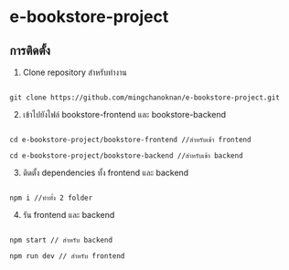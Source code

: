 # e-bookstore-project

## การติดตั้ง

1. Clone repository สำหรับทำงาน

```

git clone https://github.com/mingchanoknan/e-bookstore-project.git

```

2. เข้าไปยังไฟล์ bookstore-frontend และ bookstore-backend

```

cd e-bookstore-project/bookstore-frontend //สำหรับเข้า frontend

cd e-bookstore-project/bookstore-backend //สำหรับเข้า backend

```

3. ติดตั้ง dependencies ทั้ง frontend และ backend

```

npm i //ทำทั้ง 2 folder

```

4. รัน frontend และ backend

```

npm start // สำหรับ backend

npm run dev // สำหรับ frontend

```
